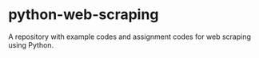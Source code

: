 # python-web-scraping
A repository with example codes and assignment codes for web scraping using Python.
